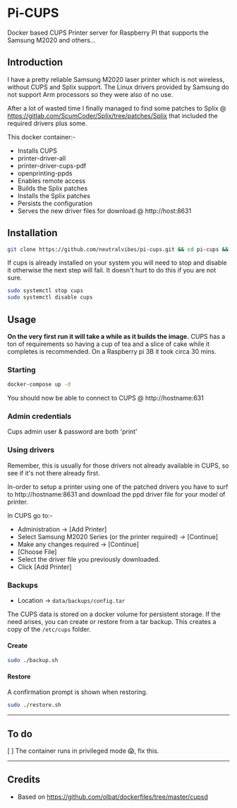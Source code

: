 # Pi-CUPS

Docker based CUPS Printer server for Raspberry PI that supports the Samsung M2020 and others...

## Introduction

I have a pretty reliable Samsung M2020 laser printer which is not wireless, without CUPS and Splix support. The Linux drivers provided by Samsung do not support Arm processors so they were also of no use.

After a lot of wasted time I finally managed to find some patches to Splix @ https://gitlab.com/ScumCoder/Splix/tree/patches/Splix that included the required drivers plus some.

This docker container:-

* Installs CUPS
* printer-driver-all
* printer-driver-cups-pdf
* openprinting-ppds
* Enables remote access
* Builds the Splix patches
* Installs the Splix patches
* Persists the configuration
* Serves the new driver files for download @ http://host:8631

## Installation

```bash
git clone https://github.com/neutralvibes/pi-cups.git && cd pi-cups && chmod +x *.sh
```

If cups is already installed on your system you will need to stop and disable it otherwise the next step will fail. It doesn't hurt to do this if you are not sure.

~~~bash
sudo systemctl stop cups
sudo systemctl disable cups
~~~


## Usage

**On the very first run it will take a while as it builds the image.** CUPS has a ton of requirements so having a cup of tea and a slice of cake while it completes is recommended. On a Raspberry pi 3B it took circa 30 mins.

### Starting

```bash
docker-compose up -d
```

You should now be able to connect to CUPS @ http://hostname:631

### Admin credentials

Cups admin user & password are both 'print'

### Using drivers

Remember, this is usually for those drivers not already available in CUPS, so see if it's not there already first.

In-order to setup a printer using one of the patched drivers you have to surf to http://hostname:8631 and download the ppd driver file for your model of printer.

In CUPS go to:-

* Administration -> [Add Printer]
* Select Samsung M2020 Series (or the printer required) -> [Continue]
* Make any changes required -> [Continue]
* [Choose File]
* Select the driver file you previously downloaded.
* Click [Add Printer]

### Backups

* Location -> `data/backups/config.tar`

The CUPS data is stored on a docker volume for persistent storage. If the need arises, you can create or restore from a  tar backup. This creates a copy of the `/etc/cups` folder.

#### Create

```bash
sudo ./backup.sh
```

#### Restore

A confirmation prompt is shown when restoring.

```bash
sudo ./restore.sh
```

***

## To do

[ ] The container runs in privileged mode 😱, fix this.

***

## Credits

* Based on https://github.com/olbat/dockerfiles/tree/master/cupsd
